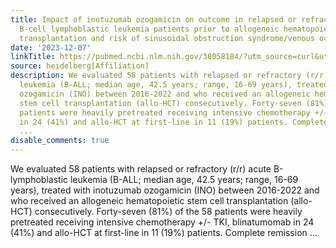 ```yaml
---
title: Impact of inotuzumab ozogamicin on outcome in relapsed or refractory acute
  B-cell lymphoblastic leukemia patients prior to allogeneic hematopoietic stem cell
  transplantation and risk of sinusoidal obstruction syndrome/venous occlusive disease
date: '2023-12-07'
linkTitle: https://pubmed.ncbi.nlm.nih.gov/38058184/?utm_source=curl&utm_medium=rss&utm_campaign=pubmed-2&utm_content=1FakS-2QOkCT8HsMOQP1bCRQ4YzyumYOmxmF0moLsQ3dFB1E9V&fc=20220326224207&ff=20231207170746&v=2.17.9.post6+86293ac
source: heidelberg[Affiliation]
description: We evaluated 58 patients with relapsed or refractory (r/r) acute B-lymphoblastic
  leukemia (B-ALL; median age, 42.5 years; range, 16-69 years), treated with inotuzumab
  ozogamicin (INO) between 2016-2022 and who received an allogeneic hematopoietic
  stem cell transplantation (allo-HCT) consecutively. Forty-seven (81%) of the 58
  patients were heavily pretreated receiving intensive chemotherapy +/- TKI, blinatumomab
  in 24 (41%) and allo-HCT at first-line in 11 (19%) patients. Complete remission
  ...
disable_comments: true
---
```

We evaluated 58 patients with relapsed or refractory (r/r) acute B-lymphoblastic leukemia (B-ALL; median age, 42.5 years; range, 16-69 years), treated with inotuzumab ozogamicin (INO) between 2016-2022 and who received an allogeneic hematopoietic stem cell transplantation (allo-HCT) consecutively. Forty-seven (81%) of the 58 patients were heavily pretreated receiving intensive chemotherapy +/- TKI, blinatumomab in 24 (41%) and allo-HCT at first-line in 11 (19%) patients. Complete remission ...